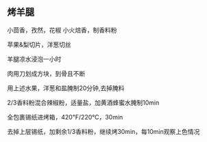 ## 烤羊腿

小茴香，孜然，花椒 小火焙香，制香料粉

苹果&梨切片，洋葱切丝

羊腿凉水浸泡一小时

肉用刀划成方块，到骨且不断

用上述水果，洋葱和盐腌制20分钟,去掉腌料

2/3香料粉混合辣椒粉，适量盐，加黄酒蜂蜜水腌制10min

全包裹锡纸进烤箱，420℉/220℃，30min

去掉上层锡纸，加剩余1/3香料粉，继续烤30min，每10min观察上色情况

